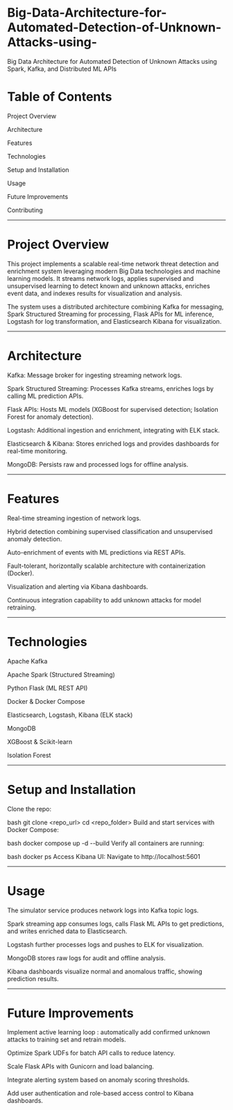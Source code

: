 # Big-Data-Architecture-for-Automated-Detection-of-Unknown-Attacks-using-
Big Data Architecture for Automated Detection of Unknown Attacks using Spark, Kafka, and Distributed ML APIs


# Table of Contents

Project Overview

Architecture

Features

Technologies

Setup and Installation

Usage

Future Improvements

Contributing

*****************************************

# Project Overview

This project implements a scalable real-time network threat detection and enrichment system leveraging modern Big Data technologies and machine learning models. It streams network logs, applies supervised and unsupervised learning to detect known and unknown attacks, enriches event data, and indexes results for visualization and analysis.

The system uses a distributed architecture combining Kafka for messaging, Spark Structured Streaming for processing, Flask APIs for ML inference, Logstash for log transformation, and Elasticsearch Kibana for visualization.

******************************************
# Architecture

Kafka: Message broker for ingesting streaming network logs.

Spark Structured Streaming: Processes Kafka streams, enriches logs by calling ML prediction APIs.

Flask APIs: Hosts ML models (XGBoost for supervised detection; Isolation Forest for anomaly detection).

Logstash: Additional ingestion and enrichment, integrating with ELK stack.

Elasticsearch & Kibana: Stores enriched logs and provides dashboards for real-time monitoring.

MongoDB: Persists raw and processed logs for offline analysis.

******************************************

# Features

Real-time streaming ingestion of network logs.

Hybrid detection combining supervised classification and unsupervised anomaly detection.

Auto-enrichment of events with ML predictions via REST APIs.

Fault-tolerant, horizontally scalable architecture with containerization (Docker).

Visualization and alerting via Kibana dashboards.

Continuous integration capability to add unknown attacks for model retraining.

******************************************

# Technologies

Apache Kafka

Apache Spark (Structured Streaming)

Python Flask (ML REST API)

Docker & Docker Compose

Elasticsearch, Logstash, Kibana (ELK stack)

MongoDB

XGBoost & Scikit-learn

Isolation Forest

******************************************

# Setup and Installation

Clone the repo:

bash
git clone <repo_url>
cd <repo_folder>
Build and start services with Docker Compose:

bash
docker compose up -d --build
Verify all containers are running:

bash
docker ps
Access Kibana UI:
Navigate to http://localhost:5601

******************************************

# Usage

The simulator service produces network logs into Kafka topic logs.

Spark streaming app consumes logs, calls Flask ML APIs to get predictions, and writes enriched data to Elasticsearch.

Logstash further processes logs and pushes to ELK for visualization.

MongoDB stores raw logs for audit and offline analysis.

Kibana dashboards visualize normal and anomalous traffic, showing prediction results.

******************************************

# Future Improvements

Implement active learning loop : automatically add confirmed unknown attacks to training set and retrain models.

Optimize Spark UDFs for batch API calls to reduce latency.

Scale Flask APIs with Gunicorn and load balancing.

Integrate alerting system based on anomaly scoring thresholds.

Add user authentication and role-based access control to Kibana dashboards.


